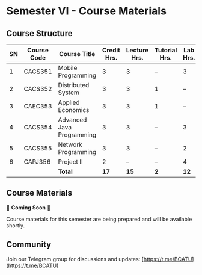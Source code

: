 # Semester VI - Course Materials

## Course Structure

| SN | Course Code | Course Title | Credit Hrs. | Lecture Hrs. | Tutorial Hrs. | Lab Hrs. |
|----|------------|--------------|------------|-------------|--------------|----------|
| 1 | CACS351 | Mobile Programming | 3 | 3 | – | 3 |
| 2 | CACS352 | Distributed System | 3 | 3 | 1 | – |
| 3 | CAEC353 | Applied Economics | 3 | 3 | 1 | – |
| 4 | CACS354 | Advanced Java Programming | 3 | 3 | – | 3 |
| 5 | CACS355 | Network Programming | 3 | 3 | – | 2 |
| 6 | CAPJ356 | Project II | 2 | – | – | 4 |
| | | **Total** | **17** | **15** | **2** | **12** |

## Course Materials

🚧 **Coming Soon** 🚧

Course materials for this semester are being prepared and will be available shortly.

## Community

Join our Telegram group for discussions and updates:
[https://t.me/BCATU](https://t.me/BCATU)
